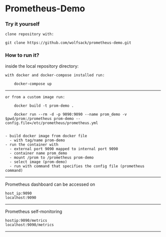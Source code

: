 # Prometheus-Demo

### Try it yourself
    clone repository with:
    
    git clone https://github.com/wolfsack/prometheus-demo.git

### How to run it?
inside the local repository directory:

    with docker and docker-compose installed run:
    
        docker-compose up

----

    or from a custom image run:

        docker build -t prom-demo .

        docker run --rm -d -p 9090:9090 --name prom_demo -v $pwd/prom:/prometheus prom-demo --config.file=/etc/prometheus/prometheus.yml 


    - build docker image from docker file
      - with tag/name prom-demo
    - run the container with
      - external port 9090 mapped to internal port 9090
      - container name prom_demo
      - mount /prom to /prometheus prom-demo
      - select image (prom-demo)
      - run with command that specifies the config file (prometheus command)
----
Prometheus dashboard can be accessed on 

    host_ip:9090 
    localhost:9090
        
----
Prometheus self-monitoring

    hostip:9090/metrics
    localhost:9090/metrics

---- 

    